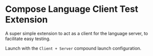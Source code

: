 # Compose Language Client Test Extension

A super simple extension to act as a client for the language server, to facilitate easy testing.

Launch with the `Client + Server` compound launch configuration.
